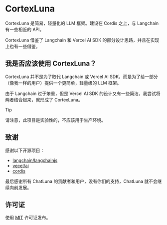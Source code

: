 # CortexLuna

CortexLuna 是简易，轻量化的 LLM 框架。建设在 Cordis 之上，与 Langchain 有一些相近的 API。

CortexLuna 借鉴了 Langchain 和 Vercel AI SDK 的部分设计思路，并且在实现上也有一些借鉴。

## 我是否应该使用 CortexLuna？

CortexLuna 并不是为了取代 Langchain 或 Vercel AI SDK，而是为了给一部分（像我一样的用户）提供一个更简单，轻量级的 LLM 框架。

由于 Langchain 过于笨重，但是 Vercel AI SDK 的设计又有一些简洁。我尝试将两者结合起来，就形成了 CortexLuna。

> [!TIP]
> 请注意，此项目是实验性的，不应该用于生产环境。

## 致谢

感谢以下开源项目：

* [langchain/langchainjs](https://github.com/langchain-ai/langchainjs)
* [vecel/ai](https://github.com/vercel)
* [cordis](https://github.com/cordiverse/cordis)

最后感谢所有 ChatLuna 的贡献者和用户，没有你们的支持，ChatLuna 就不会继续向前发展。

## 许可证

使用 [MIT](./LICENSE) 许可证发布。

